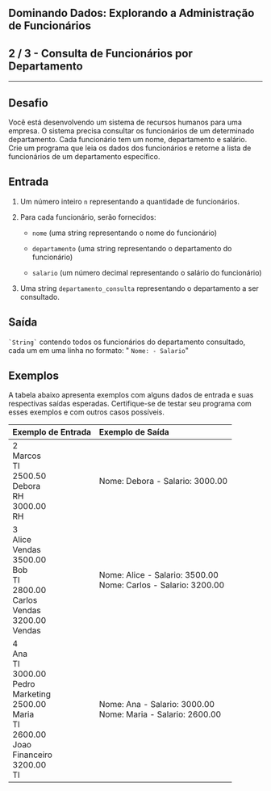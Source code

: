 Dominando Dados: Explorando a Administração de Funcionários
-----------------------------------------------------------
2 / 3 - Consulta de Funcionários por Departamento
-------------------------------------------------

* * *

Desafio
-------

Você está desenvolvendo um sistema de recursos humanos para uma empresa. O sistema precisa consultar os funcionários de
um determinado departamento. Cada funcionário tem um nome, departamento e salário. Crie um programa que leia os dados
dos funcionários e retorne a lista de funcionários de um departamento específico.

Entrada
-------

1. Um número inteiro `n` representando a quantidade de funcionários.

2. Para cada funcionário, serão fornecidos:

    * `nome` (uma string representando o nome do funcionário)

    * `departamento` (uma string representando o departamento do funcionário)

    * `salario` (um número decimal representando o salário do funcionário)

3. Uma string `departamento_consulta` representando o departamento a ser consultado.

Saída
-----

`` `String` `` contendo todos os funcionários do departamento consultado, cada um em uma linha no formato: "
`Nome: - Salario`"

Exemplos
--------

A tabela abaixo apresenta exemplos com alguns dados de entrada e suas respectivas saídas esperadas. Certifique-se de
testar seu programa com esses exemplos e com outros casos possíveis.

| Exemplo de Entrada                                                                                                          | Exemplo de Saída                                                  |
|:----------------------------------------------------------------------------------------------------------------------------|:------------------------------------------------------------------|
| 2 <br>Marcos<br>TI<br> 2500.50<br>Debora<br>RH<br>3000.00<br>RH                                                             | Nome: Debora - Salario: 3000.00                                   |
| 3<br>Alice<br>Vendas<br>3500.00<br>Bob<br>TI<br>2800.00<br>Carlos<br>Vendas<br>3200.00<br>Vendas                            | Nome: Alice - Salario: 3500.00<br>Nome: Carlos - Salario: 3200.00 |
| 4<br>Ana<br>TI<br>3000.00<br>Pedro<br>Marketing<br>2500.00<br>Maria<br>TI<br>2600.00<br>Joao<br>Financeiro<br>3200.00<br>TI | Nome: Ana - Salario: 3000.00<br>Nome: Maria - Salario: 2600.00    |
